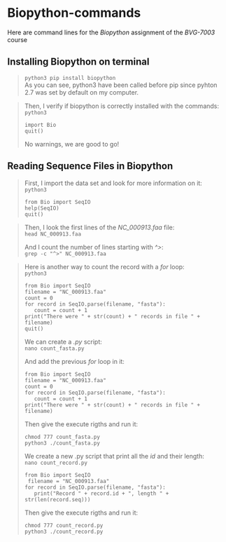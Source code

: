 # **Biopython-commands**
Here are command lines for the *Biopython* assignment of the  *BVG-7003* course  

## Installing Biopython on terminal  

> `python3 pip install biopython`  
> As you can see, python3 have been called before pip since pyhton 2.7 was set by default on my computer.

> Then, I verify if biopython is correctly installed with the commands:  
> `python3`  
> ```   
> import Bio  
> quit()
> ```  
> No warnings, we are good to go!  

## Reading Sequence Files in Biopython

> First, I import the data set and look for more information on it:  
> `python3`  
>  ```
> from Bio import SeqIO  
> help(SeqIO)  
> quit()
> ```

> Then, I look the first lines of the *NC_000913.faa* file:  
> `head NC_000913.faa`  
> 
> And I count the number of lines starting with *^>*:  
> `grep -c "^>" NC_000913.faa`

> Here is another way to count the record with a *for* loop:  
> `python3`  
> ```
> from Bio import SeqIO  
> filename = "NC_000913.faa"  
> count = 0  
> for record in SeqIO.parse(filename, "fasta"):  
>    count = count + 1  
> print("There were " + str(count) + " records in file " + filename)  
> quit()
> ```
>
> We can create a *.py* script:  
> `nano count_fasta.py`  
> 
> And add the previous *for* loop in it:  
> ```
> from Bio import SeqIO  
> filename = "NC_000913.faa"  
> count = 0  
> for record in SeqIO.parse(filename, "fasta"):  
>    count = count + 1  
> print("There were " + str(count) + " records in file " + filename)
> ```
> 
> Then give the execute rigths and run it:  
> ```
> chmod 777 count_fasta.py  
> python3 ./count_fasta.py  
> ```
>
> We create a new .py script that print all the *id* and their length:  
> `nano count_record.py`  
> ```
> from Bio import SeqIO  
>  filename = "NC_000913.faa"  
> for record in SeqIO.parse(filename, "fasta"):  
>    print("Record " + record.id + ", length " + str(len(record.seq)))  
>``` 
>
> Then give the execute rigths and run it:  
> ```
> chmod 777 count_record.py  
> python3 ./count_record.py  
> ```
>


